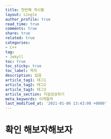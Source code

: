 ```yaml
---
title: 첫번째 게시물
layout: single
author_profile: true
read_time: true
comments: true
share: true
related: true
categories:
- C++
tag:
- Jekyll
toc: true
toc_sticky: true
toc_label: 목차
description: 없음
article_tag1: 태그1
article_tag2: 태그2
article_tag3: 태그3
article_section: 지킬성공하기
meta_keywords: 이게뭘까
last_modified_at: '2021-01-06 13:43:00 +0800'
---
```


# 확인 해보자해보자